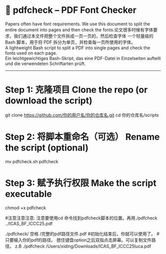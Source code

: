 # 📝 pdfcheck – PDF Font Checker


Papers often have font requirements. We use this document to split the entire document into pages and then check the fonts.论文很多时候有字体要求，我们通过本文件把整个文件拆成一页一页的，然后检查字体
一个轻量级的 Bash 脚本，用于将 PDF 拆分为单页，并检查每一页所使用的字体。  
A lightweight Bash script to split a PDF into single pages and check the fonts used on each page.  
Ein leichtgewichtiges Bash-Skript, das eine PDF-Datei in Einzelseiten aufteilt und die verwendeten Schriftarten prüft.

---
# Step 1: 克隆项目 Clone the repo (or download the script)
git clone https://github.com/你的用户名/你的仓库名.git
cd 你的仓库名/scripts

# Step 2: 将脚本重命名（可选） Rename the script (optional)
mv pdfcheck.sh pdfcheck

# Step 3: 赋予执行权限 Make the script executable
chmod +x pdfcheck


#注意注意注意: 注意要使用cd 命令找到pdfcheck脚本的位置。再用./pdfcheck ../ICAS_BF_ICCC25.pdf  


./pdfcheck/ 空格 /完整的pdf路径文件.pdf     #初始化结束后，你就可以使用了。
                                        #只要输入你的pdf的路径。 摁住键盘option之后双指点击屏幕。可以复制文件路径。
z.B ./pdfcheck    /Users/xiding/Downloads/ICAS_BF_ICCC25luca.pdf 




